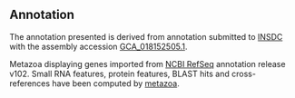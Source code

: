 **Annotation**
----------

The annotation presented is derived from annotation submitted to
[INSDC](http://www.insdc.org) with the assembly accession [GCA\_018152505.1](http://www.ebi.ac.uk/ena/data/view/GCA_018152505.1).

Metazoa displaying genes imported from [NCBI RefSeq](https://www.ncbi.nlm.nih.gov/genome/annotation_euk/Drosophila_elegans/102) annotation release v102.
Small RNA features, protein features, BLAST hits and cross-references have been
computed by [metazoa](https://metazoa.ensembl.org/info/genome/annotation/index.html).
